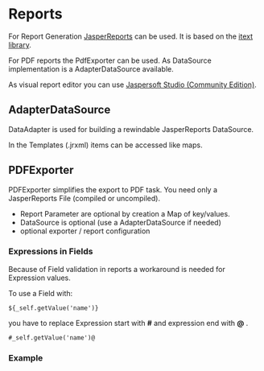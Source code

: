# Reports

For Report Generation [JasperReports](https://de.wikipedia.org/wiki/JasperReports) can be used.
It is based on the [itext library](https://de.wikipedia.org/wiki/IText).

For PDF reports the PdfExporter can be used.
As DataSource implementation is a AdapterDataSource available.

As visual report editor you can use [Jaspersoft Studio (Community Edition)](https://community.jaspersoft.com/project/jaspersoft-studio/releases).

## AdapterDataSource

DataAdapter is used for building a rewindable JasperReports DataSource.

In the Templates (.jrxml) items can be accessed like maps.

## PDFExporter

PDFExporter simplifies the export to PDF task. You need only a JasperReports File (compiled or uncompiled).

* Report Parameter are optional by creation a Map of key/values.
* DataSource is optional (use a AdapterDataSource if needed)
* optional exporter / report configuration

### Expressions in Fields

Because of Field validation in reports a workaround is needed for Expression values.

To use a Field with:

```
${_self.getValue('name')}
```

you have to replace Expression start with **#** and expression end with **@** .

```
#_self.getValue('name')@
```
### Example





